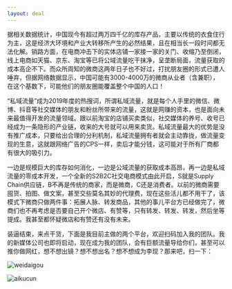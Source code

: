```yaml
---
layout: deal
---
```


据相关数据统计，中国现今有超过两万四千亿的库存产品，主要以传统的衣食住行为主，这是经济大环境和产业大转移所产生的必然结果，且在相当长一段时间都无法化解。销路方面，在电商冲击下的实体店铺一家接一家的关门、收缩乃至倒闭，线上电商如天猫、京东、淘宝等已将公域流量吃干抹净，呈垄断局面，流量获取的成本高企不下。而众所周知的微商这两年日子也不好过，打扰朋友圈的形式已遭人唾弃，但据网络数据显示，中国可能有3000-4000万的微商从业者（含兼职），在这个基数下，可能他们的朋友圈能覆盖整个中国的人口！

“私域流量”成为2019年度的热搜词，所谓私域流量，就是每个人手里的微信、微博、抖音等社交媒体的朋友和粉丝所带来的流量，这就是网赚的资本，也是面向未来最值得开发的流量领域。跟以前淘宝的店铺买卖类似，社交媒体的养号、收号已经成为一条隐形的产业链，收来的大号就可以用来卖货。私域流量最大的优势是没有推广成本，只要给出合理的分利机制，私域流量拥有者就会主动靠拢，做流量变现的生意，这就跟网络广告的CPS一样，卖后才能分钱，这可能对于所有厂商都有很大的吸引力。

一边是规模巨大的库存如何消化，一边是公域流量的获取成本高昂，再一边是私域流量的零成本开发，一个全新的S2B2C社交电商模式由此开启，S就是Supply Chain供应链，B不再是传统的商家，而是微商，C还是消费者。以前的微商需要囤货、拍图、做文案，甚至交些莫名其妙的代理费，现在这些活儿都不用干了，该模式下微商只做两件事：拓展人脉、转发商品，其他的事儿平台方已经做完了，微商们也不再考虑是否要自己开个微店、有赞等，只有转发、转发、转发，然后坐等提成。我甚至都怀疑微店和有赞还有没有未来。

装逼结束，来点干货，下面是我目前主做的两个平台，欢迎扫码加入我的团队。我的新媒体公司也即将启动，现在成为我的团队，会有巨额流量导给你们，甚至可以推你做网红，想不想出镜？想不想出名？想不想成为李现？那来吧，扫一下：

![weidaigou](<https://raw.githubusercontent.com/zeove/zeove.github.io/master/pic/weidaigou.png>)

![aikucun](https://raw.githubusercontent.com/zeove/zeove.github.io/master/pic/aikucun.jpg)